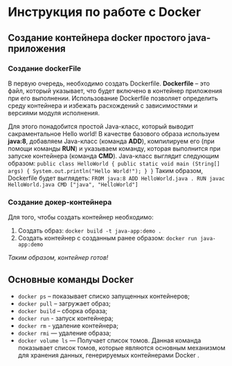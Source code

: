 # Инструкция по работе с Docker
## Создание контейнера docker простого java-приложения
### Создание dockerFile
В первую очередь, необходимо создать Dockerfile. **Dockerfile** – это файл, который указывает, что будет включено в контейнер приложения при его выполнении. Использование Dockerfile позволяет определить среду контейнера и избежать расхождений с зависимостями и версиями модуля исполнения.

Для этого  понадобится простой Java-класс, который выводит сакраментальное Hello world! 
В качестве базового образа используем **java:8**, добавляем  Java-класс (команда **ADD**), компилируем его (при помощи команды **RUN**) и указываем команду, которая выполнится при запуске контейнера (команда **CMD**).
Java-класс выглядит следующим образом:
`public class HelloWorld {
 public static void main (String[] args) {
  System.out.println("Hello World!");
 }
}`
Таким образом, Dockerfile будет выглядеть:
`FROM java:8
ADD HelloWorld.java .
RUN javac HelloWorld.java
CMD ["java", "HelloWorld"]`

### Создание докер-контейнера

Для того, чтобы создать контейнер необходимо:

1. Создать образ: 
`docker build -t java-app:demo .`
2. Создать контейнер с созданным ранее образом: 
`docker run java-app:demo`

*Таким образом, контейнер готов!*

## Основные команды Docker

* `docker ps` – показывает списко запущенных контейнеров;
* `docker pull` – загружает образ;
* `docker build` – сборка образа;
* `docker run` - запуск контейнера;
* `docker rm` - удаление контейнера;
* `docker rmi` — удаление образа;
* `docker volume ls` — Получает список томов. Данная команда показывает список томов, которые являются основным механизмом для хранения данных, генерируемых контейнерами Docker .

 

